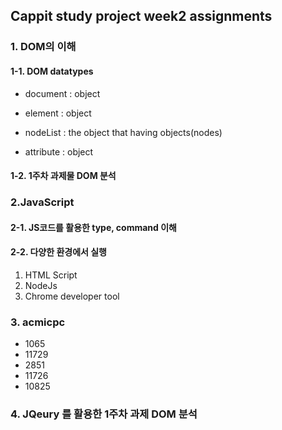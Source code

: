 ## Cappit study project week2 assignments


### 1. DOM의 이해     

#### 1-1. DOM datatypes    
   - document : object  
   
   - element : object
   - nodeList :  the object that having objects(nodes)
   - attribute : object

#### 1-2. 1주차 과제물 DOM 분석  
### 2.JavaScript

#### 2-1. JS코드를 활용한 type, command 이해

#### 2-2. 다양한 환경에서 실행
  1. HTML Script
  2. NodeJs
  3. Chrome developer tool

### 3. acmicpc
  - 1065
  - 11729
  - 2851
  - 11726
  - 10825

### 4. JQeury 를 활용한 1주차 과제 DOM 분석
